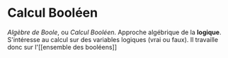 # Calcul Booléen

_Algèbre de Boole_, ou _Calcul Booléen_.
Approche algébrique de la **logique**.
S'intéresse au calcul sur des variables logiques (vrai ou faux).
Il travaille donc sur l'[[ensemble des booléens]]

